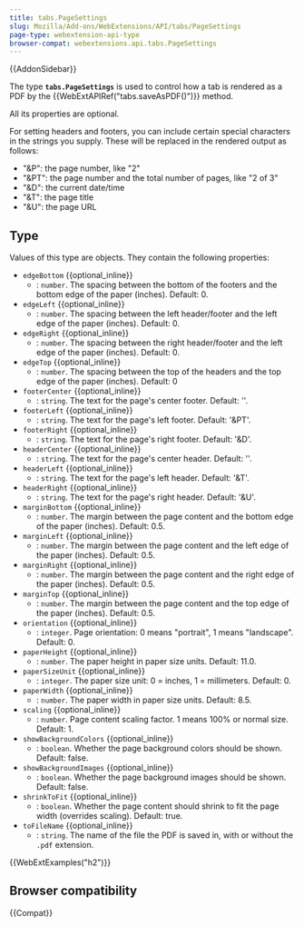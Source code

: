 ```yaml
---
title: tabs.PageSettings
slug: Mozilla/Add-ons/WebExtensions/API/tabs/PageSettings
page-type: webextension-api-type
browser-compat: webextensions.api.tabs.PageSettings
---
```


{{AddonSidebar}}

The type **`tabs.PageSettings`** is used to control how a tab is rendered as a PDF by the {{WebExtAPIRef("tabs.saveAsPDF()")}} method.

All its properties are optional.

For setting headers and footers, you can include certain special characters in the strings you supply. These will be replaced in the rendered output as follows:

- "\&P": the page number, like "2"
- "\&PT": the page number and the total number of pages, like "2 of 3"
- "\&D": the current date/time
- "\&T": the page title
- "\&U": the page URL

## Type

Values of this type are objects. They contain the following properties:

- `edgeBottom` {{optional_inline}}
  - : `number`. The spacing between the bottom of the footers and the bottom edge of the paper (inches). Default: 0.
- `edgeLeft` {{optional_inline}}
  - : `number`. The spacing between the left header/footer and the left edge of the paper (inches). Default: 0.
- `edgeRight` {{optional_inline}}
  - : `number`. The spacing between the right header/footer and the left edge of the paper (inches). Default: 0.
- `edgeTop` {{optional_inline}}
  - : `number`. The spacing between the top of the headers and the top edge of the paper (inches). Default: 0
- `footerCenter` {{optional_inline}}
  - : `string`. The text for the page's center footer. Default: ''.
- `footerLeft` {{optional_inline}}
  - : `string`. The text for the page's left footer. Default: '\&PT'.
- `footerRight` {{optional_inline}}
  - : `string`. The text for the page's right footer. Default: '\&D'.
- `headerCenter` {{optional_inline}}
  - : `string`. The text for the page's center header. Default: ''.
- `headerLeft` {{optional_inline}}
  - : `string`. The text for the page's left header. Default: '\&T'.
- `headerRight` {{optional_inline}}
  - : `string`. The text for the page's right header. Default: '\&U'.
- `marginBottom` {{optional_inline}}
  - : `number`. The margin between the page content and the bottom edge of the paper (inches). Default: 0.5.
- `marginLeft` {{optional_inline}}
  - : `number`. The margin between the page content and the left edge of the paper (inches). Default: 0.5.
- `marginRight` {{optional_inline}}
  - : `number`. The margin between the page content and the right edge of the paper (inches). Default: 0.5.
- `marginTop` {{optional_inline}}
  - : `number`. The margin between the page content and the top edge of the paper (inches). Default: 0.5.
- `orientation` {{optional_inline}}
  - : `integer`. Page orientation: 0 means "portrait", 1 means "landscape". Default: 0.
- `paperHeight` {{optional_inline}}
  - : `number`. The paper height in paper size units. Default: 11.0.
- `paperSizeUnit` {{optional_inline}}
  - : `integer`. The paper size unit: 0 = inches, 1 = millimeters. Default: 0.
- `paperWidth` {{optional_inline}}
  - : `number`. The paper width in paper size units. Default: 8.5.
- `scaling` {{optional_inline}}
  - : `number`. Page content scaling factor. 1 means 100% or normal size. Default: 1.
- `showBackgroundColors` {{optional_inline}}
  - : `boolean`. Whether the page background colors should be shown. Default: false.
- `showBackgroundImages` {{optional_inline}}
  - : `boolean`. Whether the page background images should be shown. Default: false.
- `shrinkToFit` {{optional_inline}}
  - : `boolean`. Whether the page content should shrink to fit the page width (overrides scaling). Default: true.
- `toFileName` {{optional_inline}}
  - : `string`. The name of the file the PDF is saved in, with or without the `.pdf` extension.

{{WebExtExamples("h2")}}

## Browser compatibility

{{Compat}}
